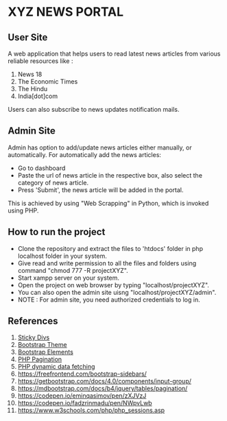 # XYZ NEWS PORTAL
## User Site
A web application that helps users to read latest news articles from various reliable resources like : 
1. News 18
2. The Economic Times
3. The Hindu
4. India[dot]com

Users can also subscribe to news updates notification mails.
## Admin Site
Admin has option to add/update news articles either manually, or automatically.
For automatically add the news articles:
* Go to dashboard
* Paste the url of news article in the respective box, also select the category of news article.
* Press 'Submit', the news article will be added in the portal.

This is achieved by using "Web Scrapping" in Python, which is invoked using PHP.

## How to run the project
* Clone the repository and extract the files to 'htdocs' folder in php localhost folder in your system.
* Give read and write permission to all the files and folders using command "chmod 777 -R projectXYZ".
* Start xampp server on your system.
* Open the project on web browser by typing "localhost/projectXYZ".
* You can also open the admin site uisng "localhost/projectXYZ/admin".
* NOTE : For admin site, you need authorized credentials to log in.

## References
1. [Sticky Divs](https://www.w3docs.com/snippets/css/how-to-make-a-div-stick-to-the-top-of-screen-when-scrolling-with-css-and-javascript.html)
2. [Bootstrap Theme](https://bootswatch.com/5/lux/bootstrap.css)
3. [Bootstrap Elements](https://bootswatch.com/lux/)
4. [PHP Pagination](https://www.javatpoint.com/php-pagination)
5. [PHP dynamic data fetching](https://youtu.be/IYlDJ2K3MGk?list=PLillGF-Rfqbap2IB6ZS4BBBcYPagAjpjn)
6. https://freefrontend.com/bootstrap-sidebars/
7. https://getbootstrap.com/docs/4.0/components/input-group/
8. https://mdbootstrap.com/docs/b4/jquery/tables/pagination/
9. https://codepen.io/eminqasimov/pen/zXJVzJ
10. https://codepen.io/fadzrinmadu/pen/NWpvLwb
11. https://www.w3schools.com/php/php_sessions.asp
